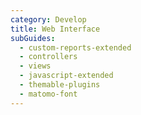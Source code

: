 ```yaml
---
category: Develop
title: Web Interface
subGuides:
  - custom-reports-extended
  - controllers
  - views
  - javascript-extended
  - themable-plugins
  - matomo-font
---
```

